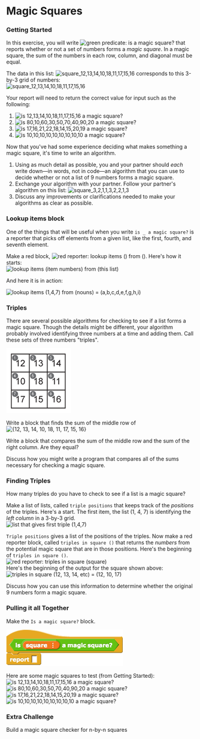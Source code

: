 # Magic Squares

### Getting Started

In this exercise, you will write ![green predicate: is a magic square?](https://bjc.edc.org/Sept2015/bjc-r/img/3-lists/isamagicsquare_block.png) that reports whether or not a set of numbers forms a _magic square_. In a magic square, the sum of the numbers in each row, column, and diagonal must be equal.

The data in this list: ![square\_12,13,14,10,18,11,17,15,16](https://bjc.edc.org/Sept2015/bjc-r/img/3-lists/square_12_13_14.png) corresponds to this 3-by-3 grid of numbers:  
![square\_12,13,14,10,18,11,17,15,16](https://bjc.edc.org/Sept2015/bjc-r/img/3-lists/magic_square.png)

Your report will need to return the correct value for input such as the following:

1. ![is 12,13,14,10,18,11,17,15,16 a magic square?](https://bjc.edc.org/Sept2015/bjc-r/img/3-lists/is12_13_14magic.png)
2. ![is 80,10,60,30,50,70,40,90,20 a magic square?](https://bjc.edc.org/Sept2015/bjc-r/img/3-lists/is80_10_60magic.png)
3. ![is 17,16,21,22,18,14,15,20,19 a magic square?](https://bjc.edc.org/Sept2015/bjc-r/img/3-lists/is17_16_21magic.png)
4. ![is 10,10,10,10,10,10,10,10,10 a magic square?](https://bjc.edc.org/Sept2015/bjc-r/img/3-lists/is10_10_10magic.png)

Now that you've had some experience deciding what makes something a magic square, it's time to write an algorithm.

1. Using as much detail as possible, you and your partner should _each_ write down—in words, not in code—an algorithm that you can use to decide whether or not a list of 9 numbers forms a magic square.
2. Exchange your algorithm with your partner. Follow your partner's algorithm on this list: ![square\_3,2,1,1,3,2,2,1,3](https://bjc.edc.org/Sept2015/bjc-r/img/3-lists/square_3_2_1.png)
3. Discuss any improvements or clarifications needed to make your algorithms as clear as possible.

### Lookup items block

One of the things that will be useful when you write `is _ a magic square?` is a reporter that picks off elements from a given list, like the first, fourth, and seventh element.

Make a red block, ![red reporter: lookup items \(\) from \(\)](https://bjc.edc.org/Sept2015/bjc-r/img/3-lists/lookup_block.png). Here's how it starts:  
![lookup items \(item numbers\) from \(this list\)](https://bjc.edc.org/Sept2015/bjc-r/img/3-lists/lookup_block_def.png)

And here it is in action:

![lookup items \(1,4,7\) from \(nouns\) = \(a,b,c,d,e,f,g,h,i\)](https://bjc.edc.org/Sept2015/bjc-r/img/3-lists/lookup_result1.png)

### Triples

There are several possible algorithms for checking to see if a list forms a magic square. Though the details might be different, your algorithm probably involved identifying three numbers at a time and adding them. Call these sets of three numbers "triples".

![](../.gitbook/assets/image%20%28361%29.png)

 Write a block that finds the sum of the middle row of ![{12, 13, 14, 10, 18, 11, 17, 15, 16}](https://bjc.edc.org/Sept2015/bjc-r/img/3-lists/square_12_13_14.png)

Write a block that compares the sum of the middle row and the sum of the right column. Are they equal?

Discuss how you might write a program that compares all of the sums necessary for checking a magic square.

### Finding Triples

How many triples do you have to check to see if a list is a magic square?

 Make a list of lists, called `triple positions` that keeps track of the _positions_ of the triples. Here's a start. The first item, the list \(1, 4, 7\) is identifying the _left column_ in a 3-by-3 grid.  
![list that gives first triple \(1,4,7\)](https://bjc.edc.org/Sept2015/bjc-r/img/3-lists/magic_start_triples.png)

 `Triple positions` gives a list of the positions of the triples. Now make a red reporter block, called `triples in square ()` that returns the _numbers_ from the potential magic square that are in those positions. Here's the beginning of `triples in square ()`.  
![red reporter: triples in square \(square\)](https://bjc.edc.org/Sept2015/bjc-r/img/3-lists/magic_triples_square.png)  
Here's the beginning of the output for the square shown above:  
![triples in square \(12, 13, 14, etc\) = \(12, 10, 17\)](https://bjc.edc.org/Sept2015/bjc-r/img/3-lists/magic_firsttriples.png)

Discuss how you can use this information to determine whether the original 9 numbers form a magic square.

### Pulling it all Together

 Make the `Is a magic square?` block.

![](../.gitbook/assets/image%20%28352%29.png)

 Here are some magic squares to test \(from Getting Started\):  
![is 12,13,14,10,18,11,17,15,16 a magic square?](https://bjc.edc.org/Sept2015/bjc-r/img/3-lists/is12_13_14magic.png)  
![is 80,10,60,30,50,70,40,90,20 a magic square?](https://bjc.edc.org/Sept2015/bjc-r/img/3-lists/is80_10_60magic.png)  
![is 17,16,21,22,18,14,15,20,19 a magic square?](https://bjc.edc.org/Sept2015/bjc-r/img/3-lists/is17_16_21magic.png)  
![is 10,10,10,10,10,10,10,10,10 a magic square?](https://bjc.edc.org/Sept2015/bjc-r/img/3-lists/is10_10_10magic.png)

### Extra Challenge

Build a magic square checker for n-by-n squares

